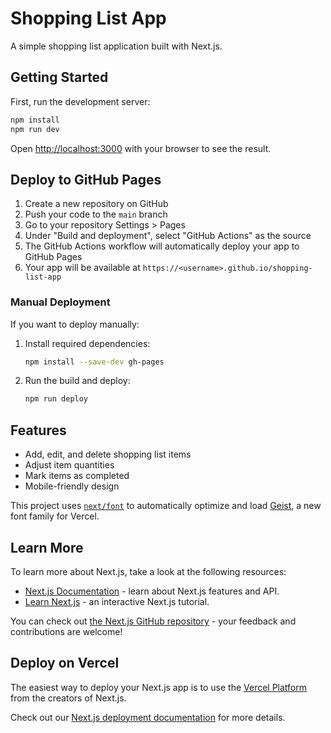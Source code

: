 # Shopping List App

A simple shopping list application built with Next.js.

## Getting Started

First, run the development server:

```bash
npm install
npm run dev
```

Open [http://localhost:3000](http://localhost:3000) with your browser to see the result.

## Deploy to GitHub Pages

1. Create a new repository on GitHub
2. Push your code to the `main` branch
3. Go to your repository Settings > Pages
4. Under "Build and deployment", select "GitHub Actions" as the source
5. The GitHub Actions workflow will automatically deploy your app to GitHub Pages
6. Your app will be available at `https://<username>.github.io/shopping-list-app`

### Manual Deployment

If you want to deploy manually:

1. Install required dependencies:
   ```bash
   npm install --save-dev gh-pages
   ```

2. Run the build and deploy:
   ```bash
   npm run deploy
   ```

## Features

- Add, edit, and delete shopping list items
- Adjust item quantities
- Mark items as completed
- Mobile-friendly design

This project uses [`next/font`](https://nextjs.org/docs/app/building-your-application/optimizing/fonts) to automatically optimize and load [Geist](https://vercel.com/font), a new font family for Vercel.

## Learn More

To learn more about Next.js, take a look at the following resources:

- [Next.js Documentation](https://nextjs.org/docs) - learn about Next.js features and API.
- [Learn Next.js](https://nextjs.org/learn) - an interactive Next.js tutorial.

You can check out [the Next.js GitHub repository](https://github.com/vercel/next.js) - your feedback and contributions are welcome!

## Deploy on Vercel

The easiest way to deploy your Next.js app is to use the [Vercel Platform](https://vercel.com/new?utm_medium=default-template&filter=next.js&utm_source=create-next-app&utm_campaign=create-next-app-readme) from the creators of Next.js.

Check out our [Next.js deployment documentation](https://nextjs.org/docs/app/building-your-application/deploying) for more details.
